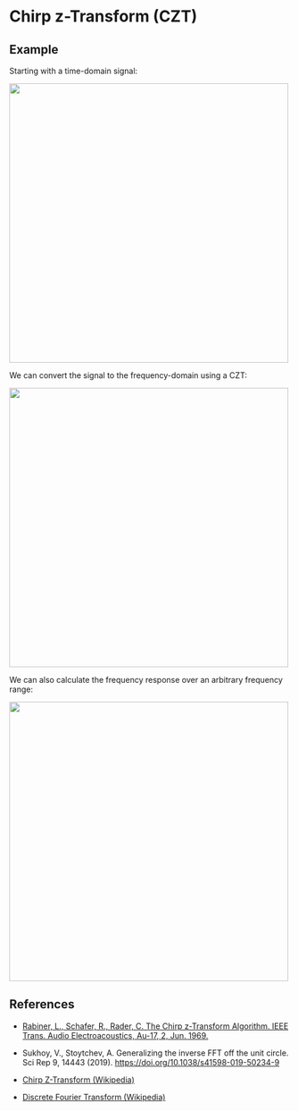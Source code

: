 Chirp z-Transform (CZT)
=======================

Example
-------

Starting with a time-domain signal:

<img src="https://raw.githubusercontent.com/garrettj403/CZT/main/examples/results/signal.png" width="500">

We can convert the signal to the frequency-domain using a CZT:

<img src="https://raw.githubusercontent.com/garrettj403/CZT/main/examples/results/freq-domain.png" width="500">

We can also calculate the frequency response over an arbitrary frequency range:

<img src="https://raw.githubusercontent.com/garrettj403/CZT/main/examples/results/zoom-czt.png" width="500">

References
----------

- [Rabiner, L., Schafer, R., Rader, C. The Chirp z-Transform Algorithm. IEEE Trans. Audio Electroacoustics, Au-17, 2, Jun. 1969.](https://web.ece.ucsb.edu/Faculty/Rabiner/ece259/Reprints/015_czt.pdf)

- Sukhoy, V., Stoytchev, A. Generalizing the inverse FFT off the unit circle. Sci Rep 9, 14443 (2019). https://doi.org/10.1038/s41598-019-50234-9

- [Chirp Z-Transform (Wikipedia)](https://en.wikipedia.org/wiki/Chirp_Z-transform)

- [Discrete Fourier Transform (Wikipedia)](https://en.wikipedia.org/wiki/Discrete_Fourier_transform)

